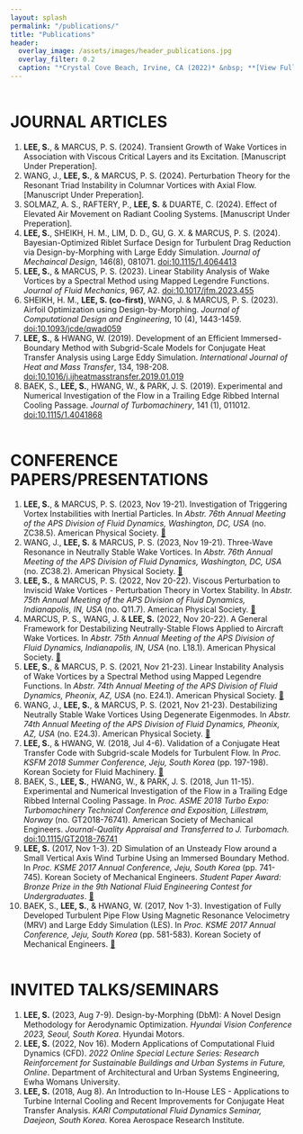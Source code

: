 ```yaml
---
layout: splash
permalink: "/publications/"
title: "Publications"
header:
  overlay_image: /assets/images/header_publications.jpg
  overlay_filter: 0.2
  caption: "*Crystal Cove Beach, Irvine, CA (2022)* &nbsp; **[View Full-image](/assets/photographs/reef_point_crystal_cove_2022.jpg)**"
---
```


# JOURNAL ARTICLES

1. **LEE, S.**, & MARCUS, P. S. (2024). Transient Growth of Wake Vortices in Association with Viscous Critical Layers and its Excitation. [Manuscript Under Preperation].
2. WANG, J., **LEE, S.**, & MARCUS, P. S. (2024). Perturbation Theory for the Resonant Triad Instability in Columnar Vortices with Axial Flow. [Manuscript Under Preperation].
3. SOLMAZ, A. S., RAFTERY, P., **LEE, S.** & DUARTE, C. (2024). Effect of Elevated Air Movement on Radiant Cooling Systems. [Manuscript Under Preperation].
4. **LEE, S.**, SHEIKH, H. M., LIM, D. D., GU, G. X. & MARCUS, P. S. (2024). Bayesian-Optimized Riblet Surface Design for Turbulent Drag Reduction via Design-by-Morphing with Large Eddy Simulation. *Journal of Mechaincal Design*, 146(8), 081071. [doi:10.1115/1.4064413](https://doi.org/10.1115/1.4064413)
5. **LEE, S.**, & MARCUS, P. S. (2023). Linear Stability Analysis of Wake Vortices by a Spectral Method using Mapped Legendre Functions. *Journal of Fluid Mechanics*, 967, A2. [doi:10.1017/jfm.2023.455](https://doi.org/10.1017/jfm.2023.455)
6. SHEIKH, H. M., **LEE, S. (co-first)**, WANG, J. & MARCUS, P. S. (2023). Airfoil Optimization using Design-by-Morphing. *Journal of Computational Design and Engineering*, 10 (4), 1443-1459. [doi:10.1093/jcde/qwad059](
https://doi.org/10.1093/jcde/qwad059)
7. **LEE, S.**, & HWANG, W. (2019). Development of an Efficient Immersed-Boundary Method with Subgrid-Scale Models for Conjugate Heat Transfer Analysis using Large Eddy Simulation. *International Journal of Heat and Mass Transfer*, 134, 198-208. [doi:10.1016/j.ijheatmasstransfer.2019.01.019](https://doi.org/10.1016/j.ijheatmasstransfer.2019.01.019)
8. BAEK, S., **LEE, S.**, HWANG, W., & PARK, J. S. (2019). Experimental and Numerical Investigation of the Flow in a Trailing Edge Ribbed Internal Cooling Passage. *Journal of Turbomachinery*, 141 (1), 011012. [doi:10.1115/1.4041868](https://doi.org/10.1115/1.4041868)


# CONFERENCE PAPERS/PRESENTATIONS

1. **LEE, S.**, & MARCUS, P. S. (2023, Nov 19-21). Investigation of Triggering Vortex Instabilities with Inertial Particles. In *Abstr. 76th Annual Meeting of the APS Division of Fluid Dynamics, Washington, DC, USA* (no. ZC38.5). American Physical Society. [:link:](https://meetings.aps.org/Meeting/DFD23/Session/ZC38.5)
2. WANG, J., **LEE, S.** & MARCUS, P. S. (2023, Nov 19-21). Three-Wave Resonance in Neutrally Stable Wake Vortices. In *Abstr. 76th Annual Meeting of the APS Division of Fluid Dynamics, Washington, DC, USA* (no. ZC38.2). American Physical Society. [:link:](https://meetings.aps.org/Meeting/DFD23/Session/ZC38.2)
3. **LEE, S.**, & MARCUS, P. S. (2022, Nov 20-22). Viscous Perturbation to Inviscid Wake Vortices - Perturbation Theory in Vortex Stability. In *Abstr. 75th Annual Meeting of the APS Division of Fluid Dynamics, Indianapolis, IN, USA* (no. Q11.7). American Physical Society. [:link:](https://meetings.aps.org/Meeting/DFD22/Session/Q11.7)
4. MARCUS, P. S., WANG, J. & **LEE, S.** (2022, Nov 20-22). A General Framework for Destabilizing Neutrally-Stable Flows Applied to Aircraft Wake Vortices. In *Abstr. 75th Annual Meeting of the APS Division of Fluid Dynamics, Indianapolis, IN, USA* (no. L18.1). American Physical Society. [:link:](https://meetings.aps.org/Meeting/DFD22/Session/L18.1)
5. **LEE, S.**, & MARCUS, P. S. (2021, Nov 21-23). Linear Instability Analysis of Wake Vortices by a Spectral Method using Mapped Legendre Functions. In *Abstr. 74th Annual Meeting of the APS Division of Fluid Dynamics, Pheonix, AZ, USA* (no. E24.1). American Physical Society. [:link:](https://meetings.aps.org/Meeting/DFD21/Session/E24.1)
6. WANG, J., **LEE, S.**, & MARCUS, P. S. (2021, Nov 21-23). Destabilizing Neutrally Stable Wake Vortices Using Degenerate Eigenmodes. In *Abstr. 74th Annual Meeting of the APS Division of Fluid Dynamics, Pheonix, AZ, USA* (no. E24.3). American Physical Society. [:link:](https://meetings.aps.org/Meeting/DFD21/Session/E24.3)
7. **LEE, S.**, & HWANG, W. (2018, Jul 4-6). Validation of a Conjugate Heat Transfer Code with Subgrid-scale Models for Turbulent Flow. In *Proc. KSFM 2018 Summer Conference, Jeju, South Korea* (pp. 197-198). Korean Society for Fluid Machinery. [:link:](http://www.dbpia.co.kr/journal/articleDetail?nodeId=NODE07536688&language=ko_KR)
8. BAEK, S., **LEE, S.**, HWANG, W., & PARK, J. S. (2018, Jun 11-15). Experimental and Numerical Investigation of the Flow in a Trailing Edge Ribbed Internal Cooling Passage. In *Proc. ASME 2018 Turbo Expo: Turbomachinery Technical Conference and Exposition, Lillestrøm, Norway*  (no. GT2018-76741). American Society of Mechanical Engineers. *Journal-Quality Appraisal and Transferred to J. Turbomach.* [doi:10.1115/GT2018-76741](https://doi.org/10.1115/GT2018-76741)
9. **LEE, S.** (2017, Nov 1-3). 2D Simulation of an Unsteady Flow around a Small Vertical Axis Wind Turbine Using an Immersed Boundary Method. In *Proc. KSME 2017 Annual Conference, Jeju, South Korea* (pp. 741-745). Korean Society of Mechanical Engineers. *Student Paper Award: Bronze Prize in the 9th National Fluid Engineering Contest for Undergraduates*. [:link:](http://www.dbpia.co.kr/journal/articleDetail?nodeId=NODE07287580&language=ko_KR#)
10. BAEK, S., **LEE, S.**, & HWANG, W. (2017, Nov 1-3). Investigation of Fully Developed Turbulent Pipe Flow Using Magnetic Resonance Velocimetry (MRV) and Large Eddy Simulation (LES). In *Proc. KSME 2017 Annual Conference, Jeju, South Korea* (pp. 581-583). Korean Society of Mechanical Engineers. [:link:](http://www.dbpia.co.kr/journal/articleDetail?nodeId=NODE07287540&language=ko_KR#)

# INVITED TALKS/SEMINARS

1. **LEE, S.** (2023, Aug 7-9). Design-by-Morphing (DbM): A Novel Design Methodology for Aerodynamic Optimization. *Hyundai Vision Conference 2023, Seoul, South Korea*. Hyundai Motors.
2. **LEE, S.** (2022, Nov 16). Modern Applications of Computational Fluid Dynamics (CFD). *2022 Online Special Lecture Series: Research Reinforcement for Sustainable Buildings and Urban Systems in Future, Online*. Department of Architectural and Urban Systems Engineering, Ewha Womans University.
3. **LEE, S.** (2018, Aug 8). An Introduction to In-House LES - Applications to Turbine Internal Cooling and Recent Improvements for Conjugate Heat Transfer Analysis. *KARI Computational Fluid Dynamics Seminar, Daejeon, South Korea*. Korea Aerospace Research Institute.

<style type="text/css">
h1 {
	margin-top:2em;
}
h3 {
	margin-top:0.5em;
}
</style>